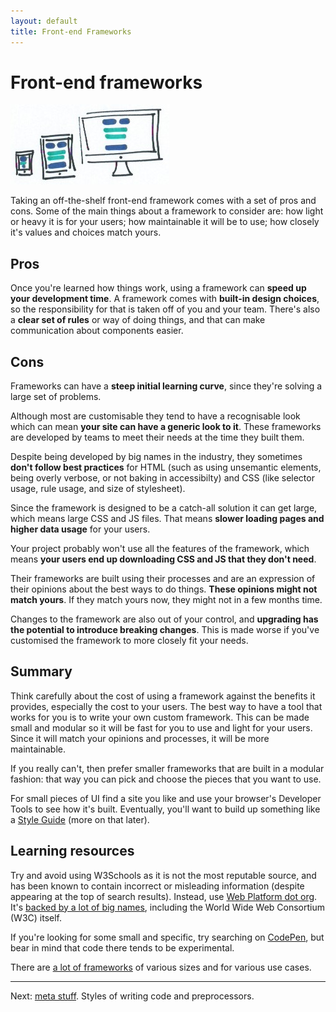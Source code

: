 ```yaml
---
layout: default
title: Front-end Frameworks
---
```


# Front-end frameworks

![](img/fef.jpg)

Taking an off-the-shelf front-end framework comes with a set of pros and cons. Some of the main things about a framework to consider are: how light or heavy it is for your users; how maintainable it will be to use; how closely it's values and choices match yours.

## Pros

Once you're learned how things work, using a framework can **speed up your development time**. A framework comes with **built-in design choices**, so the responsibility for that is taken off of you and your team. There's also a **clear set of rules** or way of doing things, and that can make communication about components easier.

## Cons

Frameworks can have a **steep initial learning curve**, since they're solving a large set of problems.

Although most are customisable they tend to have a recognisable look which can mean **your site can have a generic look to it**. These frameworks are developed by teams to meet their needs at the time they built them.

Despite being developed by big names in the industry, they sometimes **don't follow best practices** for HTML (such as using unsemantic elements, being overly verbose, or not baking in accessibilty) and CSS (like selector usage, rule usage, and size of stylesheet).

Since the framework is designed to be a catch-all solution it can get large, which means large CSS and JS files. That means **slower loading pages and higher data usage** for your users.

Your project probably won't use all the features of the framework, which means **your users end up downloading CSS and JS that they don't need**.

Their frameworks are built using their processes and are an expression of their opinions about the best ways to do things. **These opinions might not match yours**. If they match yours now, they might not in a few months time.

Changes to the framework are also out of your control, and **upgrading has the potential to introduce breaking changes**. This is made worse if you've customised the framework to more closely fit your needs.

## Summary

Think carefully about the cost of using a framework against the benefits it provides, especially the cost to your users. The best way to have a tool that works for you is to write your own custom framework. This can be made small and modular so it will be fast for you to use and light for your users. Since it will match your opinions and processes, it will be more maintainable.

If you really can't, then prefer smaller frameworks that are built in a modular fashion: that way you can pick and choose the pieces that you want to use.

For small pieces of UI find a site you like and use your browser's Developer Tools to see how it's built. Eventually, you'll want to build up something like a [Style Guide](http://styleguides.io/) (more on that later).

## Learning resources

Try and avoid using W3Schools as it is not the most reputable source, and has been known to contain incorrect or misleading information (despite appearing at the top of search results). Instead, use [Web Platform dot org](http://www.webplatform.org/). It's [backed by a lot of big names](https://www.webplatform.org/stewards/), including the World Wide Web Consortium (W3C) itself.

If you're looking for some small and specific, try searching on [CodePen](http://codepen.io/), but bear in mind that code there tends to be experimental.

There are [a lot of frameworks](http://usablica.github.io/front-end-frameworks/compare.html) of various sizes and for various use cases.

---

Next: [meta stuff](./meta-stuff.html). Styles of writing code and preprocessors.
